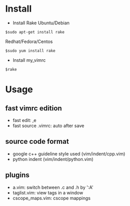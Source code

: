 Install
===========
* Install Rake
Ubuntu/Debian
```
$sudo apt-get install rake
```
Redhat/Fedora/Centos
```
$sudo yum install rake
```
* Install my_vimrc
```
$rake
```

Usage
=====
fast vimrc edition
------------------
* fast edit: ,e
* fast source .vimrc: auto after save

source code format
------------------
* google c++ guideline style used (vim/indent/cpp.vim)
* python indent (vim/indent/python.vim)

plugins
-------
* a.vim: switch between .c and .h by ':A' 
* taglist.vim: view tags in a window
* cscope_maps.vim: cscope mappings

